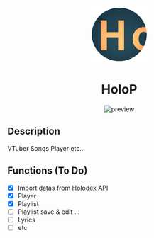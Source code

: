<p align="center">
<img src="https://github.com/moka-ayumu/HoloP/blob/a008432aa848dffcf20bed8d2391a6b2c689fe36/static/holoP.png" width="130"/>
</p>
<h1 align="center">
  HoloP
</h1>
<p align="center">
  <img src="https://github.com/moka-ayumu/HoloP/blob/a008432aa848dffcf20bed8d2391a6b2c689fe36/readme_files/preview.gif" alt="preview" />
</p>

## Description
VTuber Songs Player etc...

## Functions (To Do)
- [x] Import datas from Holodex API
- [x] Player
- [x] Playlist
- [ ] Playlist save & edit ...
- [ ] Lyrics
- [ ] etc
